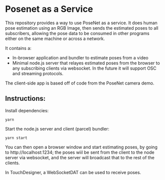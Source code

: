 # Posenet as a Service

This repository provides a way to use PoseNet as a service.  It does human pose estimation
using an RGB Image, then sends the estimated poses to all subscribers, allowing the pose data
to be consumed in other programs either on the same machine or across a network.

It contains a:
* In-browser application and bundler to estimate poses from a video
* Minimal node.js server that relayes estimated poses from the browser to any subscribing clients via websocket.  In the future it will support OSC and streaming protocols.

The client-side app is based off of code from the PoseNet camera demo.

## Instructions:

Install dependencies:

    yarn

Start the node.js server and client (parcel) bundler:

    yarn start

You can then open a browser window and start estimating poses, by going to http://localhost:1234; the poses wiil be sent from the client to the node server via websocket, and the server will broadcast that to the rest of the clients.


In TouchDesigner, a WebSocketDAT can be used to receive poses.

